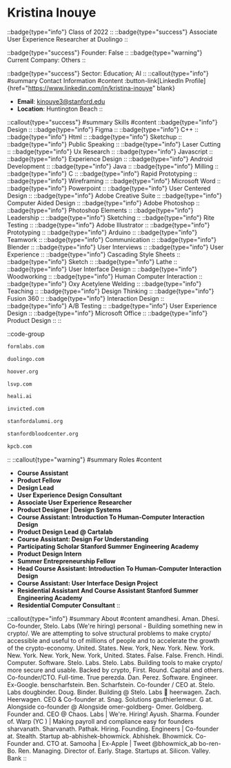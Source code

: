 # Kristina Inouye
::badge{type="info"}
Class of 2022
::
::badge{type="success"}
Associate User Experience Researcher at Duolingo
::

::badge{type="success"}
Founder: False
::
::badge{type="warning"}
Current Company: Others
::

::badge{type="success"}
Sector: Education; AI
::
::callout{type="info"}
#summary
Contact Information
#content
:button-link[LinkedIn Profile]{href="https://www.linkedin.com/in/kristina-inouye" blank}
- **Email**: kinouye3@stanford.edu
- **Location**: Huntington Beach
::

::callout{type="success"}
#summary
Skills
#content
::badge{type="info"}
Design
::
::badge{type="info"}
Figma
::
::badge{type="info"}
C++
::
::badge{type="info"}
Html
::
::badge{type="info"}
Sketchup
::
::badge{type="info"}
Public Speaking
::
::badge{type="info"}
Laser Cutting
::
::badge{type="info"}
Ux Research
::
::badge{type="info"}
Javascript
::
::badge{type="info"}
Experience Design
::
::badge{type="info"}
Android Development
::
::badge{type="info"}
Java
::
::badge{type="info"}
Milling
::
::badge{type="info"}
C
::
::badge{type="info"}
Rapid Prototyping
::
::badge{type="info"}
Wireframing
::
::badge{type="info"}
Microsoft Word
::
::badge{type="info"}
Powerpoint
::
::badge{type="info"}
User Centered Design
::
::badge{type="info"}
Adobe Creative Suite
::
::badge{type="info"}
Computer Aided Design
::
::badge{type="info"}
Adobe Photoshop
::
::badge{type="info"}
Photoshop Elements
::
::badge{type="info"}
Leadership
::
::badge{type="info"}
Sketching
::
::badge{type="info"}
Rite Testing
::
::badge{type="info"}
Adobe Illustrator
::
::badge{type="info"}
Prototyping
::
::badge{type="info"}
Arduino
::
::badge{type="info"}
Teamwork
::
::badge{type="info"}
Communication
::
::badge{type="info"}
Blender
::
::badge{type="info"}
User Interviews
::
::badge{type="info"}
User Experience
::
::badge{type="info"}
Cascading Style Sheets
::
::badge{type="info"}
Sketch
::
::badge{type="info"}
Lathe
::
::badge{type="info"}
User Interface Design
::
::badge{type="info"}
Woodworking
::
::badge{type="info"}
Human Computer Interaction
::
::badge{type="info"}
Oxy Acetylene Welding
::
::badge{type="info"}
Teaching
::
::badge{type="info"}
Design Thinking
::
::badge{type="info"}
Fusion 360
::
::badge{type="info"}
Interaction Design
::
::badge{type="info"}
A/B Testing
::
::badge{type="info"}
User Experience Design
::
::badge{type="info"}
Microsoft Office
::
::badge{type="info"}
Product Design
::
::

::code-group
```bash [Formlabs]
formlabs.com
```
```bash [Duolingo]
duolingo.com
```
```bash [Hoover Institution at Stanford University]
hoover.org
```
```bash [Lightspeed Venture Partners]
lsvp.com
```
```bash [Heali AI]
heali.ai
```
```bash [Invicted]
invicted.com
```
```bash [Standford Alumni]
stanfordalumni.org
```
```bash [Stanford Blood Center]
stanfordbloodcenter.org
```
```bash [Kleiner Perkins Caufield & Byers]
kpcb.com
```
::
::callout{type="warning"}
#summary
Roles
#content
- **Course Assistant**
- **Product Fellow**
- **Design Lead**
- **User Experience Design Consultant**
- **Associate User Experience Researcher**
- **Product Designer | Design Systems**
- **Course Assistant: Introduction To Human-Computer Interaction Design**
- **Product Design Lead @ Cartalab**
- **Course Assistant: Design For Understanding**
- **Participating Scholar Stanford Summer Engineering Academy**
- **Product Design Intern**
- **Summer Entrepreneurship Fellow**
- **Head Course Assistant: Introduction To Human-Computer Interaction Design**
- **Course Assistant: User Interface Design Project**
- **Residential Assistant And Course Assistant Stanford Summer Engineering Academy**
- **Residential Computer Consultant**
::

::callout{type="info"}
#summary
About
#content
amandhesi. Aman. Dhesi. Co-founder, Stelo. Labs (We're hiring) personal - Building something new in crypto/. We are attempting to solve structural problems to make crypto/ accessible and useful to of millions of people and to accelerate the growth of the crypto-economy. United. States. New. York, New. York. New. York. New. York. New. York, New. York, United. States. False. False. French. Hindi. Computer. Software. Stelo. Labs. Stelo. Labs. Building tools to make crypto/ more secure and usable. Backed by crypto, First. Round. Capital and others. Co-founder/CTO. Full-time. True perezda. Dan. Perez. Software. Engineer. Ex-Google. benscharfstein. Ben. Scharfstein. Co-founder / CEO at. Stelo. Labs dougbinder. Doug. Binder. Building @ Stelo. Labs 💫 heerwagen. Zach. Heerwagen. CEO & Co-founder at. Snag. Solutions gauthierlemeur. G at. Alongside co-founder @ Alongside omer-goldberg- Omer. Goldberg. Founder and. CEO @ Chaos. Labs | We're. Hiring! Ayush. Sharma. Founder of. Warp (YC ) | Making payroll and compliance easy for founders sharvanath. Sharvanath. Pathak. Hiring. Founding. Engineers | Co-founder at. Stealth. Startup ab-abhishek-bhowmick. Abhishek. Bhowmick. Co-Founder and. CTO at. Samooha | Ex-Apple | Tweet @bhowmick_ab bo-ren- Bo. Ren. Managing. Director of. Early. Stage. Startups at. Silicon. Valley. Bank
::
